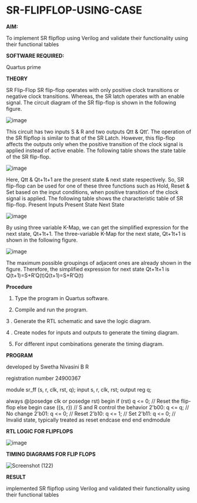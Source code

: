 # SR-FLIPFLOP-USING-CASE

**AIM:**

To implement  SR flipflop using Verilog and validate their functionality using their functional tables

**SOFTWARE REQUIRED:**

Quartus prime

**THEORY**

SR Flip-Flop SR flip-flop operates with only positive clock transitions or negative clock transitions. Whereas, the SR latch operates with an enable signal. The circuit diagram of the SR flip-flop is shown in the following figure.

![image](https://github.com/naavaneetha/SR-FLIPFLOP-USING-CASE/assets/154305477/0f710028-ad52-4d3e-9276-8714cf023a25)

 
This circuit has two inputs S & R and two outputs Qtt & Qtt’. The operation of the SR flipflop is similar to that of the SR Latch. However, this flip-flop affects the outputs only when the positive transition of the clock signal is applied instead of active enable. The following table shows the state table of the SR flip-flop.

![image](https://github.com/naavaneetha/SR-FLIPFLOP-USING-CASE/assets/154305477/dabfc4f4-87e3-4cbc-9472-f89ee1b5ed30)

 
Here, Qtt & Qt+1t+1 are the present state & next state respectively. So, SR flip-flop can be used for one of these three functions such as Hold, Reset & Set based on the input conditions, when positive transition of the clock signal is applied. The following table shows the characteristic table of SR flip-flop. Present Inputs Present State Next State

![image](https://github.com/naavaneetha/SR-FLIPFLOP-USING-CASE/assets/154305477/dd90d16c-aec5-4290-a586-e2346b1e9eb5)

 
By using three variable K-Map, we can get the simplified expression for the next state, Qt+1t+1. The three-variable K-Map for the next state, Qt+1t+1 is shown in the following figure.

![image](https://github.com/naavaneetha/SR-FLIPFLOP-USING-CASE/assets/154305477/473efad6-d70b-4ca7-aeb7-898bbfca319f)

 
The maximum possible groupings of adjacent ones are already shown in the figure. Therefore, the simplified expression for next state Qt+1t+1 is Q(t+1)=S+R′Q(t)Q(t+1)=S+R′Q(t)

**Procedure**

1. Type the program in Quartus software.

2. Compile and run the program.

3 . Generate the RTL schematic and save the logic diagram.

4  . Create nodes for inputs and outputs to generate the timing diagram.

5. For different input combinations generate the timing diagram.

**PROGRAM**



developed by Swetha Nivasini B R



registration number 24900367


module sr_ff (s, r, clk, rst, q);
  input s, r, clk, rst;
  output reg q;

  always @(posedge clk or posedge rst)
 begin
    if (rst)
      q <= 0; // Reset the flip-flop
    else
 begin
      case ({s, r}) // S and R control the behavior
        2'b00: q <= q;    // No change
        2'b01: q <= 0;    // Reset
        2'b10: q <= 1;    // Set
        2'b11: q <= 0;    // Invalid state, typically treated as reset
      endcase
    end
  end
endmodule




**RTL LOGIC FOR FLIPFLOPS**



![image](https://github.com/user-attachments/assets/6ad91cf7-0985-4b19-87e5-d90ecf7ccf15)



**TIMING DIAGRAMS FOR FLIP FLOPS**



![Screenshot (122)](https://github.com/user-attachments/assets/ff874c22-4b42-4f80-9cdf-92df7755f4f9)



**RESULT**



implemented SR flipflop using Verilog and validated their functionality using their functional tables
